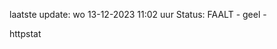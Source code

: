 laatste update: 
wo 13-12-2023 11:02   uur 
Status: FAALT - geel - 
<div class="service Y">httpstat</div>